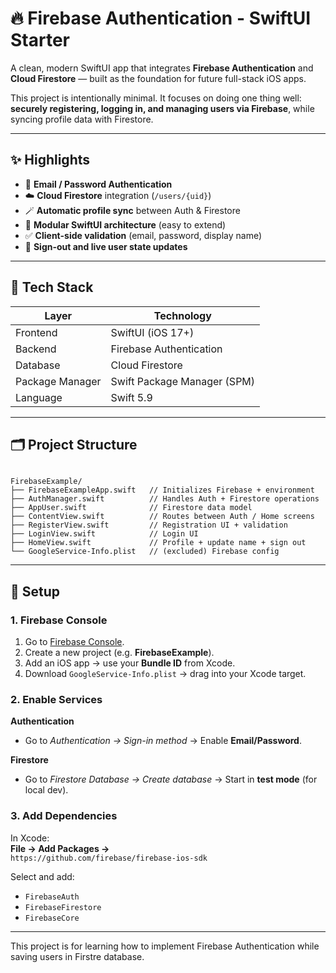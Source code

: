 # 🔥 Firebase Authentication - SwiftUI Starter

A clean, modern SwiftUI app that integrates **Firebase Authentication** and **Cloud Firestore** — built as the foundation for future full-stack iOS apps.

This project is intentionally minimal. It focuses on doing one thing well:  
**securely registering, logging in, and managing users via Firebase**, while syncing profile data with Firestore.  

---

## ✨ Highlights

- 🔐 **Email / Password Authentication**
- ☁️ **Cloud Firestore** integration (`/users/{uid}`)
- 🪄 **Automatic profile sync** between Auth & Firestore
- 🧠 **Modular SwiftUI architecture** (easy to extend)
- ✅ **Client-side validation** (email, password, display name)
- 🚪 **Sign-out and live user state updates**

---

## 🧱 Tech Stack

| Layer | Technology |
|-------|-------------|
| Frontend | SwiftUI (iOS 17+) |
| Backend | Firebase Authentication |
| Database | Cloud Firestore |
| Package Manager | Swift Package Manager (SPM) |
| Language | Swift 5.9 |

---

## 🗂 Project Structure

```

FirebaseExample/
├── FirebaseExampleApp.swift   // Initializes Firebase + environment
├── AuthManager.swift          // Handles Auth + Firestore operations
├── AppUser.swift              // Firestore data model
├── ContentView.swift          // Routes between Auth / Home screens
├── RegisterView.swift         // Registration UI + validation
├── LoginView.swift            // Login UI
├── HomeView.swift             // Profile + update name + sign out
└── GoogleService-Info.plist   // (excluded) Firebase config

````

---

## 🚀 Setup

### 1. Firebase Console
1. Go to [Firebase Console](https://console.firebase.google.com/).
2. Create a new project (e.g. **FirebaseExample**).
3. Add an iOS app → use your **Bundle ID** from Xcode.
4. Download `GoogleService-Info.plist` → drag into your Xcode target.

### 2. Enable Services
**Authentication**
- Go to *Authentication → Sign-in method* → Enable **Email/Password**.

**Firestore**
- Go to *Firestore Database → Create database* → Start in **test mode** (for local dev).

### 3. Add Dependencies
In Xcode:  
**File → Add Packages →**  
`https://github.com/firebase/firebase-ios-sdk`

Select and add:
- `FirebaseAuth`
- `FirebaseFirestore`
- `FirebaseCore`


---

This project is for learning how to implement Firebase Authentication while saving users in Firstre database.

